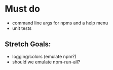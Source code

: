 # Must do
* command line args for npms and a help menu
* unit tests

## Stretch Goals:
* logging/colors (emulate npm?)
* should we emulate npm-run-all?
